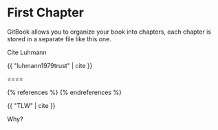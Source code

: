 # First Chapter

GitBook allows you to organize your book into chapters, each chapter is stored in a separate file like this one.

Cite Luhmann


{{ "luhmann1979trust" | cite }}

====

{% references %} {% endreferences %}

{{ "TLW" | cite }}


Why?